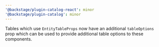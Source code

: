 ```yaml
---
'@backstage/plugin-catalog-react': minor
'@backstage/plugin-catalog': minor
---
```


Tables which use `EntityTableProps` now have an additional `tableOptions` prop which can be used to provide additional table options to these components.
